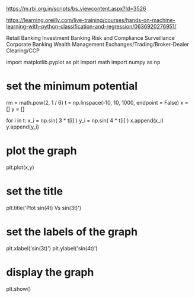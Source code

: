 https://m.rbi.org.in/scripts/bs_viewcontent.aspx?Id=3526

https://learning.oreilly.com/live-training/courses/hands-on-machine-learning-with-python-classification-and-regression/0636920276951/


Retail Banking
Investment Banking
Risk and Compliance
Surveillance
Corporate Banking
Wealth Management
Exchanges/Trading/Broker-Dealer
Clearing/CCP



import matplotlib.pyplot as plt
import math
import numpy as np

# set the minimum potential
rm = math.pow(2, 1 / 6)
t = np.linspace(-10, 10, 1000, endpoint = False)
x = []
y = []

for i in t: 
    x_i = np.sin( 3 * t[i] )
    y_i = np.sin( 4 * t[i] )
    x.append(x_i)
    y.append(y_i)

# plot the graph
plt.plot(x,y)

# set the title
plt.title('Plot sin(4t) Vs sin(3t)')

# set the labels of the graph
plt.xlabel('sin(3t)')
plt.ylabel('sin(4t)')

# display the graph
plt.show()
